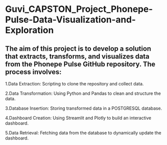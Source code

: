 # Guvi_CAPSTON_Project_Phonepe-Pulse-Data-Visualization-and-Exploration

## The aim of this project is to develop a solution that extracts, transforms, and visualizes data from the Phonepe Pulse GitHub repository. The process involves:

1.Data Extraction: Scripting to clone the repository and collect data.

2.Data Transformation: Using Python and Pandas to clean and structure the data.

3.Database Insertion: Storing transformed data in a POSTGRESQL database.

4.Dashboard Creation: Using Streamlit and Plotly to build an interactive dashboard.

5.Data Retrieval: Fetching data from the database to dynamically update the dashboard.
